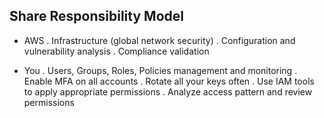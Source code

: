 ## Share Responsibility Model

- AWS
  . Infrastructure (global network security)
  . Configuration and vulnerability analysis
  . Compliance validation

- You
  . Users, Groups, Roles, Policies management and monitoring
  . Enable MFA on all accounts
  . Rotate all your keys often
  . Use IAM tools to apply appropriate permissions
  . Analyze access pattern and review permissions
